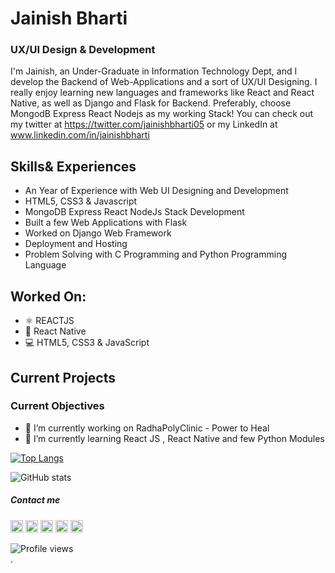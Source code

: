 # Jainish Bharti
### UX/UI Design & Development 

I'm Jainish, an Under-Graduate in Information Technology Dept, and I develop the Backend of Web-Applications and a sort of UX/UI Designing. I really enjoy learning new languages and frameworks like React and React Native, as well as Django and Flask for Backend. Preferably, choose MongodB Express React Nodejs as my working Stack! You can check out my twitter at https://twitter.com/jainishbharti05 or my LinkedIn at www.linkedin.com/in/jainishbharti


## Skills& Experiences
- An Year of Experience with Web UI Designing and Development
- HTML5, CSS3 & Javascript
- MongoDB Express React NodeJs Stack Development
- Built a few Web Applications with Flask
- Worked on Django Web Framework
- Deployment and Hosting
- Problem Solving with C Programming and Python Programming Language

## Worked On: 
- ⚛ REACTJS
- 📲 React Native
- 💻 HTML5, CSS3 & JavaScript


## Current Projects


### Current Objectives
- 🔭 I’m currently working on RadhaPolyClinic - Power to Heal 
- 🌱 I’m currently learning React JS , React Native and few Python Modules


[![Top Langs](https://github-readme-stats.vercel.app/api/top-langs/?username=jainishbharti05&layout=compact-layout&theme=radical)](https://github.com/anuraghazra/github-readme-stats)


![GitHub stats](https://github-readme-stats.vercel.app/api?username=jainishbharti05&theme=radical&show_icons=true)  


##### Contact me

[<img src='https://cdn.jsdelivr.net/npm/simple-icons@3.0.1/icons/github.svg' alt='github' height='20'>](https://github.com/jainishbharti05)  [<img src='https://cdn.jsdelivr.net/npm/simple-icons@3.0.1/icons/linkedin.svg' alt='linkedin' height='20'>](https://www.linkedin.com/in/jainishbharti/)  [<img src='https://cdn.jsdelivr.net/npm/simple-icons@3.0.1/icons/facebook.svg' alt='facebook' height='20'>](https://www.facebook.com/jainish.bharti)  [<img src='https://cdn.jsdelivr.net/npm/simple-icons@3.0.1/icons/instagram.svg' alt='instagram' height='20'>](https://www.instagram.com/jainish_thinks/)  [<img src='https://cdn.jsdelivr.net/npm/simple-icons@3.0.1/icons/twitter.svg' alt='twitter' height='20'>](https://twitter.com/jainishharti05)  


![Profile views](https://gpvc.arturio.dev/jainishbharti05)  
. 






